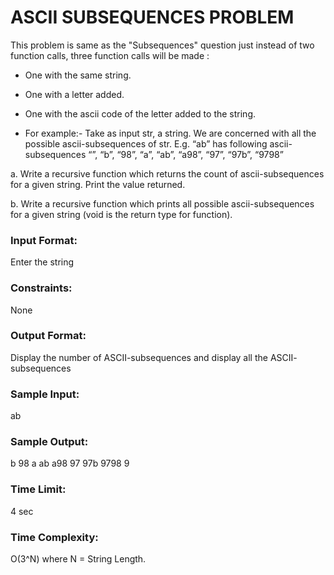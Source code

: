 # ASCII SUBSEQUENCES PROBLEM

This problem is same as the "Subsequences" question just instead of two function calls, three function calls will be made :

- One with the same string.
- One with a letter added.
- One with the ascii code of the letter added to the string.

- For example:-
Take as input str, a string. We are concerned with all the possible ascii-subsequences of str. E.g. “ab” has following ascii-subsequences “”, “b”, “98”, “a”, “ab”, “a98”, “97”, “97b”, “9798”

a. Write a recursive function which returns the count of ascii-subsequences for a given string. Print the value returned.

b. Write a recursive function which prints all possible ascii-subsequences for a given string (void is the return type for function).

### Input Format:
   Enter the string

### Constraints:
   None

### Output Format:
  Display the number of ASCII-subsequences and display all the ASCII- subsequences

### Sample Input:
ab

### Sample Output:
 b 98 a ab a98 97 97b 9798 
9

### Time Limit:
4 sec

### Time Complexity: 
O(3^N) where N = String Length.
